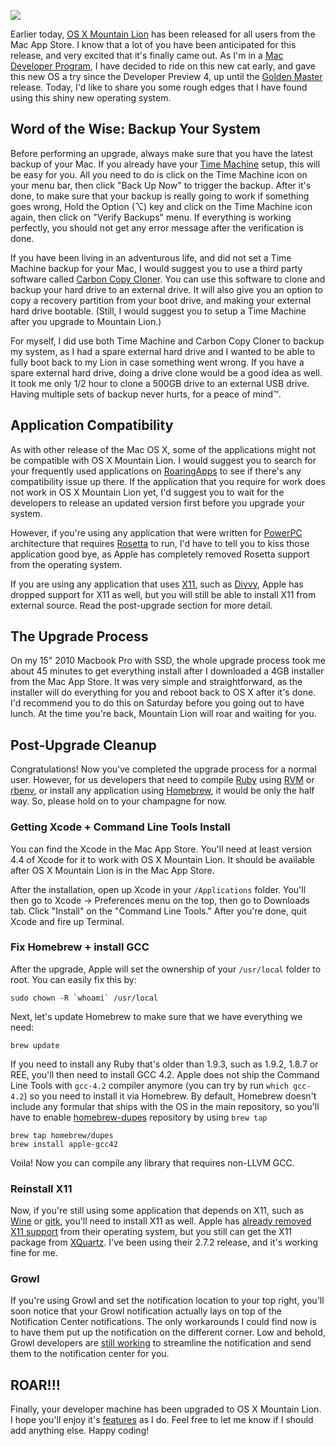 ![](http://media.tumblr.com/tumblr_m7p8rzVYgu1qcfyao.jpg)

Earlier today, [OS X Mountain Lion][OS X Mountain Lion] has been released for
all users from the Mac App Store. I know that a lot of you have been anticipated
for this release, and very excited that it's finally came out. As I'm in a [Mac
Developer Program][Mac Developer Program], I have decided to ride on this new
cat early, and gave this new OS a try since the Developer Preview 4, up until
the [Golden Master][Golden Master] release. Today, I'd like to share you some
rough edges that I have found using this shiny new operating system.

Word of the Wise: Backup Your System
-----------------------------------------------
Before performing an upgrade, always make sure that you have the latest backup
of your Mac. If you already have your [Time Machine][Time Machine] setup, this
will be easy for you. All you need to do is click on the Time Machine icon on
your menu bar, then click "Back Up Now" to trigger the backup. After it's done,
to make sure that your backup is really going to work if something goes wrong,
Hold the Option (⌥) key and click on the Time Machine icon again, then click on
"Verify Backups" menu. If everything is working perfectly, you should not get
any error message after the verification is done.

If you have been living in an adventurous life, and did not set a Time Machine
backup for your Mac, I would suggest you to use a third party software called
[Carbon Copy Cloner][CCC]. You can use this software to clone and backup your
hard drive to an external drive. It will also give you an option to copy a
recovery partition from your boot drive, and making your external hard drive
bootable. (Still, I would suggest you to setup a Time Machine after you upgrade
to Mountain Lion.)

For myself, I did use both Time Machine and Carbon Copy Cloner to backup my
system, as I had a spare external hard drive and I wanted to be able to fully
boot back to my Lion in case something went wrong. If you have a spare external
hard drive, doing a drive clone would be a good idea as well. It took me only
1/2 hour to clone a 500GB drive to an external USB drive. Having multiple sets
of backup never hurts, for a peace of mind™.

Application Compatibility
-----------------------------
As with other release of the Mac OS X, some of the applications might not be
compatible with OS X Mountain Lion. I would suggest you to search for your
frequently used applications on [RoaringApps][RoaringApps] to see if there's any
compatibility issue up there. If the application that you require for work does
not work in OS X Mountain Lion yet, I'd suggest you to wait for the developers
to release an updated version first before you upgrade your system. 

However, if you're using any application that were written for
[PowerPC][PowerPC] architecture that requires [Rosetta][Rosetta] to run, I'd
have to tell you to kiss those application good bye, as Apple has completely
removed Rosetta support from the operating system.

If you are using any application that uses [X11][X11], such as [Divvy][Divvy],
Apple has dropped support for X11 as well, but you will still be able to install
X11 from external source. Read the post-upgrade section for more detail.

The Upgrade Process
-------------------------
On my 15" 2010 Macbook Pro with SSD, the whole upgrade process took me about 45
minutes to get everything install after I downloaded a 4GB installer from the
Mac App Store. It was very simple and straightforward, as the installer will do
everything for you and reboot back to OS X after it's done. I'd recommend you to
do this on Saturday before you going out to have lunch. At the time you're back,
Mountain Lion will roar and waiting for you.

Post-Upgrade Cleanup
---------------------------
Congratulations! Now you've completed the upgrade process for a normal user.
However, for us developers that need to compile [Ruby][Ruby] using [RVM][RVM] or
[rbenv][rbenv], or install any application using [Homebrew][Homebrew], it would
be only the half way. So, please hold on to your champagne for now.

### Getting Xcode + Command Line Tools Install

You can find the Xcode in the Mac App Store. You'll need at least version 4.4 of
Xcode for it to work with OS X Mountain Lion. It should be available after OS X
Mountain Lion is in the Mac App Store.

After the installation, open up Xcode in your `/Applications` folder. You'll
then go to Xcode -> Preferences menu on the top, then go to Downloads tab. Click
"Install" on the "Command Line Tools." After you're done, quit Xcode and fire up
Terminal.

### Fix Homebrew + install GCC

After the upgrade, Apple will set the ownership of your `/usr/local` folder to
root. You can easily fix this by:

    sudo chown -R `whoami` /usr/local

Next, let's update Homebrew to make sure that we have everything we need:

    brew update

If you need to install any Ruby that's older than 1.9.3, such as 1.9.2, 1.8.7 or
REE, you'll then need to install GCC 4.2. Apple does not ship the Command Line
Tools with `gcc-4.2` compiler anymore (you can try by run `which gcc-4.2`) so
you need to install it via Homebrew. By default, Homebrew doesn't include any
formular that ships with the OS in the main repository, so you'll have to enable
[homebrew-dupes][homebrew-dupes] repository by using `brew tap`

    brew tap homebrew/dupes
    brew install apple-gcc42

Voila! Now you can compile any library that requires non-LLVM GCC.

### Reinstall X11

Now, if you're still using some application that depends on X11, such as
[Wine][Wine] or [gitk][gitk], you'll need to install X11 as well. Apple has
[already removed X11 support][apple remove x11] from their operating system, but
you still can get the X11 package from [XQuartz][XQuartz]. I've been using their
2.7.2 release, and it's working fine for me.

### Growl

If you're using Growl and set the notification location to your top right,
you'll soon notice that your Growl notification actually lays on top of the
Notification Center notifications. The only workarounds I could find now is to
have them put up the notification on the different corner. Low and behold, Growl
developers are [still working][growl notification center] to streamline the
notification and send them to the notification center for you.

ROAR!!!
---------
Finally, your developer machine has been upgraded to OS X Mountain Lion. I hope
you'll enjoy it's [features] as I do. Feel free to let me know if I should add
anything else. Happy coding!

[OS X Mountain Lion]: http://www.apple.com/osx
[Mac Developer Program]: https://developer.apple.com/programs/mac
[Golden Master]: http://en.wikipedia.org/wiki/Golden_master
[Time Machine]: http://www.apple.com/osx/apps/#time-machine
[CCC]: http://www.bombich.com
[RoaringApps]: http://roaringapps.com
[PowerPC]: http://en.wikipedia.org/wiki/PowerPC
[Rosetta]: http://en.wikipedia.org/wiki/Rosetta_(software)
[X11]: http://en.wikipedia.org/wiki/X11.app
[Divvy]: http://mizage.com/divvy
[Ruby]: http://ruby-lang.org
[RVM]: https://rvm.io/
[rbenv]: https://github.com/sstephenson/rbenv
[Homebrew]: http://mxcl.github.com/homebrew
[homebrew-dupes]: https://github.com/Homebrew/homebrew-dupes
[Wine]: http://www.winehq.org
[gitk]: http://www.kernel.org/pub/software/scm/git/docs/gitk.html
[apple remove x11]: http://www.macrumors.com/2012/02/17/apple-removes-x11-in-os-x-mountain-lion-shifts-support-to-open-source-xquartz
[XQuartz]: http://xquartz.macosforge.org/landing
[growl notification center]: http://growl.posterous.com/going-forward-with-growl-and-notification-cen
[features]: http://www.apple.com/osx/whats-new

